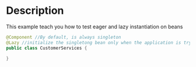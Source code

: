 # Description

This example teach you how to test eager and lazy instantiation on beans
````java
@Component //By default, is always singleton
@Lazy //initialize the singletong bean only when the application is trying to refer to the bean
public class CustomerServices {

}
````